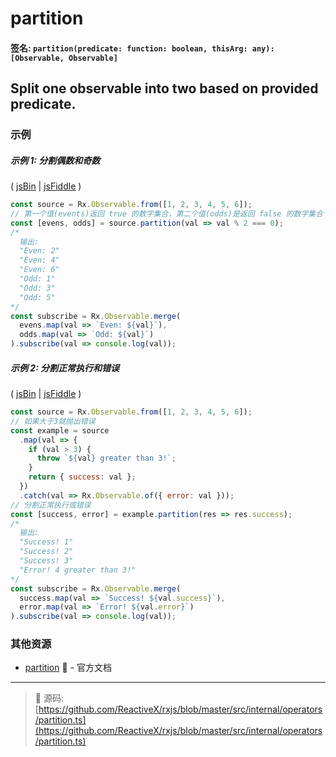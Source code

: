 # partition

#### 签名: `partition(predicate: function: boolean, thisArg: any): [Observable, Observable]`

## Split one observable into two based on provided predicate.

### 示例

##### 示例 1: 分割偶数和奇数

( [jsBin](http://jsbin.com/hipehexaku/1/edit?js,console) |
[jsFiddle](https://jsfiddle.net/btroncone/q0xo7gvv/) )

```js
const source = Rx.Observable.from([1, 2, 3, 4, 5, 6]);
// 第一个值(events)返回 true 的数字集合，第二个值(odds)是返回 false 的数字集合
const [evens, odds] = source.partition(val => val % 2 === 0);
/*
  输出:
  "Even: 2"
  "Even: 4"
  "Even: 6"
  "Odd: 1"
  "Odd: 3"
  "Odd: 5"
*/
const subscribe = Rx.Observable.merge(
  evens.map(val => `Even: ${val}`),
  odds.map(val => `Odd: ${val}`)
).subscribe(val => console.log(val));
```

##### 示例 2: 分割正常执行和错误

( [jsBin](http://jsbin.com/kukuguhuri/1/edit?js,console) |
[jsFiddle](https://jsfiddle.net/btroncone/fe246u5p/) )

```js
const source = Rx.Observable.from([1, 2, 3, 4, 5, 6]);
// 如果大于3就抛出错误
const example = source
  .map(val => {
    if (val > 3) {
      throw `${val} greater than 3!`;
    }
    return { success: val };
  })
  .catch(val => Rx.Observable.of({ error: val }));
// 分割正常执行或错误
const [success, error] = example.partition(res => res.success);
/*
  输出:
  "Success! 1"
  "Success! 2"
  "Success! 3"
  "Error! 4 greater than 3!"
*/
const subscribe = Rx.Observable.merge(
  success.map(val => `Success! ${val.success}`),
  error.map(val => `Error! ${val.error}`)
).subscribe(val => console.log(val));
```

### 其他资源

* [partition](http://cn.rx.js.org/class/es6/Observable.js~Observable.html#instance-method-partition) :newspaper: - 官方文档

---
> :file_folder: 源码:  [https://github.com/ReactiveX/rxjs/blob/master/src/internal/operators/partition.ts](https://github.com/ReactiveX/rxjs/blob/master/src/internal/operators/partition.ts)
